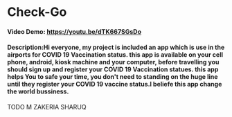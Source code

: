 # Check-Go
#### Video Demo:  <https://youtu.be/dTK667SGsDo>
#### Description:Hi everyone, my project is included an app which is use in the airports for COVID 19 Vaccination status. this app is available on your cell phone, android, kiosk machine and your computer, before travelling you should sign up and register your COVID 19 Vaccination statues. this app helps You to safe your time, you don't need to standing on the huge line until they register your COVID 19 vaccine status.I beliefe this app change the world bussiness. 
TODO M ZAKERIA SHARUQ
